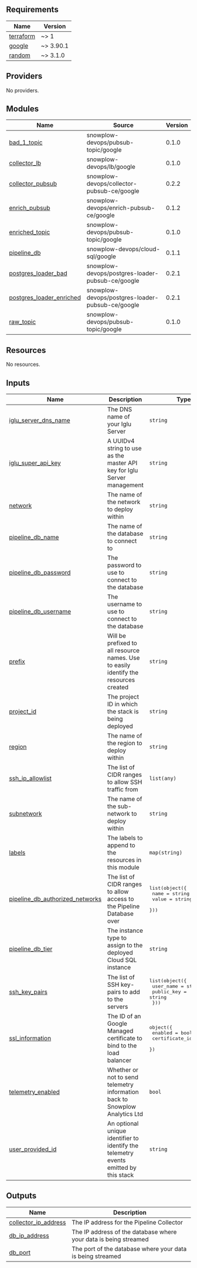 ## Requirements

| Name | Version |
|------|---------|
| <a name="requirement_terraform"></a> [terraform](#requirement\_terraform) | ~> 1 |
| <a name="requirement_google"></a> [google](#requirement\_google) | ~> 3.90.1 |
| <a name="requirement_random"></a> [random](#requirement\_random) | ~> 3.1.0 |

## Providers

No providers.

## Modules

| Name | Source | Version |
|------|--------|---------|
| <a name="module_bad_1_topic"></a> [bad\_1\_topic](#module\_bad\_1\_topic) | snowplow-devops/pubsub-topic/google | 0.1.0 |
| <a name="module_collector_lb"></a> [collector\_lb](#module\_collector\_lb) | snowplow-devops/lb/google | 0.1.0 |
| <a name="module_collector_pubsub"></a> [collector\_pubsub](#module\_collector\_pubsub) | snowplow-devops/collector-pubsub-ce/google | 0.2.2 |
| <a name="module_enrich_pubsub"></a> [enrich\_pubsub](#module\_enrich\_pubsub) | snowplow-devops/enrich-pubsub-ce/google | 0.1.2 |
| <a name="module_enriched_topic"></a> [enriched\_topic](#module\_enriched\_topic) | snowplow-devops/pubsub-topic/google | 0.1.0 |
| <a name="module_pipeline_db"></a> [pipeline\_db](#module\_pipeline\_db) | snowplow-devops/cloud-sql/google | 0.1.1 |
| <a name="module_postgres_loader_bad"></a> [postgres\_loader\_bad](#module\_postgres\_loader\_bad) | snowplow-devops/postgres-loader-pubsub-ce/google | 0.2.1 |
| <a name="module_postgres_loader_enriched"></a> [postgres\_loader\_enriched](#module\_postgres\_loader\_enriched) | snowplow-devops/postgres-loader-pubsub-ce/google | 0.2.1 |
| <a name="module_raw_topic"></a> [raw\_topic](#module\_raw\_topic) | snowplow-devops/pubsub-topic/google | 0.1.0 |

## Resources

No resources.

## Inputs

| Name | Description | Type | Default | Required |
|------|-------------|------|---------|:--------:|
| <a name="input_iglu_server_dns_name"></a> [iglu\_server\_dns\_name](#input\_iglu\_server\_dns\_name) | The DNS name of your Iglu Server | `string` | n/a | yes |
| <a name="input_iglu_super_api_key"></a> [iglu\_super\_api\_key](#input\_iglu\_super\_api\_key) | A UUIDv4 string to use as the master API key for Iglu Server management | `string` | n/a | yes |
| <a name="input_network"></a> [network](#input\_network) | The name of the network to deploy within | `string` | n/a | yes |
| <a name="input_pipeline_db_name"></a> [pipeline\_db\_name](#input\_pipeline\_db\_name) | The name of the database to connect to | `string` | n/a | yes |
| <a name="input_pipeline_db_password"></a> [pipeline\_db\_password](#input\_pipeline\_db\_password) | The password to use to connect to the database | `string` | n/a | yes |
| <a name="input_pipeline_db_username"></a> [pipeline\_db\_username](#input\_pipeline\_db\_username) | The username to use to connect to the database | `string` | n/a | yes |
| <a name="input_prefix"></a> [prefix](#input\_prefix) | Will be prefixed to all resource names. Use to easily identify the resources created | `string` | n/a | yes |
| <a name="input_project_id"></a> [project\_id](#input\_project\_id) | The project ID in which the stack is being deployed | `string` | n/a | yes |
| <a name="input_region"></a> [region](#input\_region) | The name of the region to deploy within | `string` | n/a | yes |
| <a name="input_ssh_ip_allowlist"></a> [ssh\_ip\_allowlist](#input\_ssh\_ip\_allowlist) | The list of CIDR ranges to allow SSH traffic from | `list(any)` | n/a | yes |
| <a name="input_subnetwork"></a> [subnetwork](#input\_subnetwork) | The name of the sub-network to deploy within | `string` | n/a | yes |
| <a name="input_labels"></a> [labels](#input\_labels) | The labels to append to the resources in this module | `map(string)` | `{}` | no |
| <a name="input_pipeline_db_authorized_networks"></a> [pipeline\_db\_authorized\_networks](#input\_pipeline\_db\_authorized\_networks) | The list of CIDR ranges to allow access to the Pipeline Database over | <pre>list(object({<br>    name  = string<br>    value = string<br>  }))</pre> | `[]` | no |
| <a name="input_pipeline_db_tier"></a> [pipeline\_db\_tier](#input\_pipeline\_db\_tier) | The instance type to assign to the deployed Cloud SQL instance | `string` | `"db-g1-small"` | no |
| <a name="input_ssh_key_pairs"></a> [ssh\_key\_pairs](#input\_ssh\_key\_pairs) | The list of SSH key-pairs to add to the servers | <pre>list(object({<br>    user_name  = string<br>    public_key = string<br>  }))</pre> | `[]` | no |
| <a name="input_ssl_information"></a> [ssl\_information](#input\_ssl\_information) | The ID of an Google Managed certificate to bind to the load balancer | <pre>object({<br>    enabled        = bool<br>    certificate_id = string<br>  })</pre> | <pre>{<br>  "certificate_id": "",<br>  "enabled": false<br>}</pre> | no |
| <a name="input_telemetry_enabled"></a> [telemetry\_enabled](#input\_telemetry\_enabled) | Whether or not to send telemetry information back to Snowplow Analytics Ltd | `bool` | `true` | no |
| <a name="input_user_provided_id"></a> [user\_provided\_id](#input\_user\_provided\_id) | An optional unique identifier to identify the telemetry events emitted by this stack | `string` | `""` | no |

## Outputs

| Name | Description |
|------|-------------|
| <a name="output_collector_ip_address"></a> [collector\_ip\_address](#output\_collector\_ip\_address) | The IP address for the Pipeline Collector |
| <a name="output_db_ip_address"></a> [db\_ip\_address](#output\_db\_ip\_address) | The IP address of the database where your data is being streamed |
| <a name="output_db_port"></a> [db\_port](#output\_db\_port) | The port of the database where your data is being streamed |